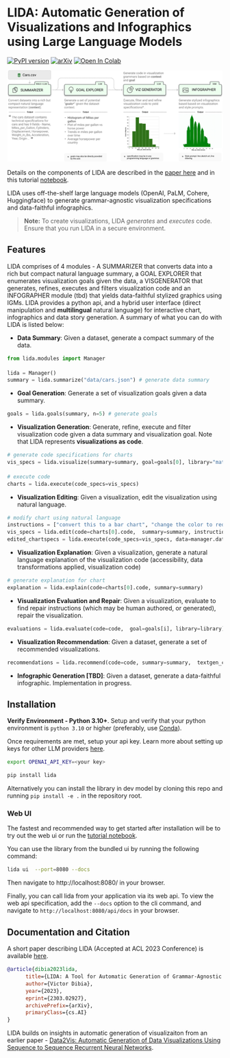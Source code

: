 # LIDA: Automatic Generation of Visualizations and Infographics using Large Language Models

[![PyPI version](https://badge.fury.io/py/lida.svg)](https://badge.fury.io/py/lida)
[![arXiv](https://img.shields.io/badge/arXiv-2303.02927-<COLOR>.svg)](https://arxiv.org/abs/2303.02927)
<a target="_blank" href="https://colab.research.google.com/github/microsoft/lida/blob/main/notebooks/tutorial.ipynb">
<img src="https://colab.research.google.com/assets/colab-badge.svg" alt="Open In Colab"/>
</a>

<!-- <img src="docs/images/lidascreen.png" width="100%" /> -->

![lida components](docs/images/lidamodules.jpg)

Details on the components of LIDA are described in the [paper here](https://arxiv.org/abs/2303.02927) and in this tutorial [notebook](notebooks/tutorial.ipynb).

LIDA uses off-the-shelf large language models (OpenAI, PaLM, Cohere, Huggingface) to generate grammar-agnostic visualization specifications and data-faithful infographics.

> **Note:**
> To create visualizations, LIDA _generates_ and _executes_ code.
> Ensure that you run LIDA in a secure environment.

## Features

LIDA comprises of 4 modules - A SUMMARIZER that converts data into a rich but compact natural language summary, a GOAL EXPLORER that enumerates visualization goals given the data, a VISGENERATOR that generates, refines, executes and filters visualization code and an INFOGRAPHER module (tbd) that yields data-faithful stylized graphics using IGMs. LIDA provides a python api, and a hybrid user interface (direct manipulation and **multilingual** natural language) for interactive chart, infographics and data story generation. A summary of what you can do with LIDA is listed below:

- **Data Summary**: Given a dataset, generate a compact summary of the data.

```python
from lida.modules import Manager

lida = Manager()
summary = lida.summarize("data/cars.json") # generate data summary
```

- **Goal Generation**: Generate a set of visualization goals given a data summary.

```python
goals = lida.goals(summary, n=5) # generate goals
```

- **Visualization Generation**: Generate, refine, execute and filter visualization code given a data summary and visualization goal. Note that LIDA represents **visualizations as code**.

```python
# generate code specifications for charts
vis_specs = lida.visualize(summary=summary, goal=goals[0], library="matplotlib") # seaborn, ggplot ..

# execute code
charts = lida.execute(code_specs=vis_specs)
```

- **Visualization Editing**: Given a visualization, edit the visualization using natural language.

```python
# modify chart using natural language
instructions = ["convert this to a bar chart", "change the color to red", "change y axes label to Fuel Efficiency"]
vis_specs = lida.edit(code=charts[0].code,  summary=summary, instructions=instructions)
edited_chartspecs = lida.execute(code_specs=vis_specs, data=manager.data)

```

- **Visualization Explanation**: Given a visualization, generate a natural language explanation of the visualization code (accessibility, data transformations applied, visualization code)

```python
# generate explanation for chart
explanation = lida.explain(code=charts[0].code, summary=summary)
```

- **Visualization Evaluation and Repair**: Given a visualization, evaluate to find repair instructions (which may be human authored, or generated), repair the visualization.

```python
evaluations = lida.evaluate(code=code,  goal=goals[i], library=library)
```

- **Visualization Recommendation**: Given a dataset, generate a set of recommended visualizations.

```python
recommendations = lida.recommend(code=code, summary=summary,  textgen_config=textgen_config)
```

- **Infographic Generation [TBD]**: Given a dataset, generate a data-faithful infographic. Implementation in progress.

## Installation

**Verify Environment - Python 3.10+**.
Setup and verify that your python environment is `python 3.10` or higher (preferably, use [Conda](https://docs.conda.io/en/main/miniconda.html#installing)).

Once requirements are met, setup your api key. Learn more about setting up keys for other LLM providers [here](https://github.com/victordibia/llmx).

```bash
export OPENAI_API_KEY=<your key>
```

```bash
pip install lida
```

Alternatively you can install the library in dev model by cloning this repo and running `pip install -e .` in the repository root.

### Web UI

The fastest and recommended way to get started after installation will be to try out the web ui or run the [tutorial notebook](notebooks/tutorial.ipynb).

You can use the library from the bundled ui by running the following command:

```bash
lida ui  --port=8080 --docs
```

Then navigate to http://localhost:8080/ in your browser.

Finally, you can call lida from your application via its web api. To view the web api specification, add the `--docs` option to the cli command, and navigate to `http://localhost:8080/api/docs` in your browser.

## Documentation and Citation

A short paper describing LIDA (Accepted at ACL 2023 Conference) is available [here](https://arxiv.org/abs/2303.02927).

```bibtex
@article{dibia2023lida,
      title={LIDA: A Tool for Automatic Generation of Grammar-Agnostic Visualizations and Infographics using Large Language Models},
      author={Victor Dibia},
      year={2023},
      eprint={2303.02927},
      archivePrefix={arXiv},
      primaryClass={cs.AI}
}
```

LIDA builds on insights in automatic generation of visualizaiton from an earlier paper - [Data2Vis: Automatic Generation of Data Visualizations Using Sequence to Sequence Recurrent Neural Networks](https://arxiv.org/abs/1804.03126).
